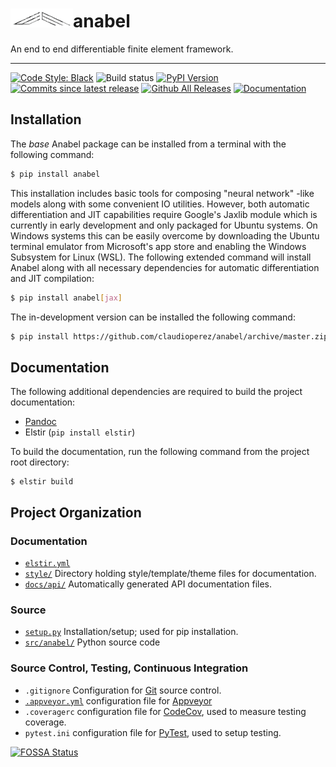 
<h1><img src="docs/img/emtec-4.png" alt="" width=100></img>anabel</h1>

An end to end differentiable finite element framework.

-------------------------------------

[![Code Style: Black][black-shield]]()
![Build status][build-img]
[![PyPI Version][pypi-v-image]][pypi-v-link]
[![Commits since latest release][gh-image]][gh-link]
[![Github All Releases](https://img.shields.io/tokei/lines/github/claudioperez/anabel?style=plastic)]()
[![Documentation](https://img.shields.io/badge/documentation-blue)](https://claudioperez.github.io/anabel/)


## Installation

The *base* Anabel package can be installed from a terminal with the following command:

```bash
$ pip install anabel
```

This installation includes basic tools for composing "neural network" -like models along with some convenient IO utilities. However, both automatic differentiation and JIT capabilities require Google's Jaxlib module which is currently in early development and only packaged for Ubuntu systems. On Windows systems this can be easily overcome by downloading the Ubuntu terminal emulator from Microsoft's app store and enabling the Windows Subsystem for Linux (WSL). The following extended command will install Anabel along with all necessary dependencies for automatic differentiation and JIT compilation:

```bash
$ pip install anabel[jax]
```

The in-development version can be installed the following command:

```bash
$ pip install https://github.com/claudioperez/anabel/archive/master.zip
```


## Documentation

The following additional dependencies are required to build the project documentation:

- [Pandoc](https://pandoc.org/)
- Elstir (`pip install elstir`)

To build the documentation, run the following command from the project root directory:

```shell
$ elstir build
```

## Project Organization


### Documentation
- [`elstir.yml`]
- [`style/`] Directory holding style/template/theme files for documentation.
- [`docs/api/`] Automatically generated API documentation files.

### Source
- [`setup.py`] Installation/setup; used for pip installation.
- [`src/anabel/`] Python source code

### Source Control, Testing, Continuous Integration
- `.gitignore` Configuration for [Git]() source control.
- [`.appveyor.yml`] configuration file for [Appveyor](https://www.appveyor.com/)
- `.coveragerc` configuration file for [CodeCov](https://codecov.io/), used to measure testing coverage.
- `pytest.ini` configuration file for [PyTest](), used to setup testing.


[`docs/api/`]: ./docs/api/
[`src/anabel/`]: ./src/anabel/
[`elstir.yml`]: ./elstir.yml
[`style/`]: ./style/
[`setup.py`]: ./setup.py
[`.appveyor.yml`]: ./.appveyor.yml

[black-shield]: https://img.shields.io/badge/code%20style-black-000000.svg

[pypi-v-image]: https://img.shields.io/pypi/v/anabel.svg
[pypi-v-link]: https://pypi.org/project/anabel/

[gh-link]: https://github.com/claudioperez/anabel/compare/0.0.3...master
[gh-image]: https://img.shields.io/github/commits-since/claudioperez/anabel/0.0.3?style=social

[build-img]: https://ci.appveyor.com/api/projects/status/github/claudioperez/anabel?branch=master&svg=true

[![FOSSA Status](https://app.fossa.com/api/projects/git%2Bgithub.com%claudioperez%2Fanabel.svg?type=large)](https://app.fossa.com/projects/git%2Bgithub.com%claudioperez%2Fanabel?ref=badge_large)

